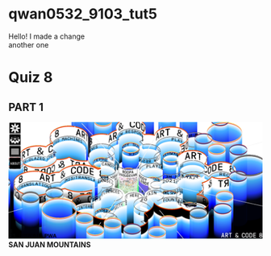 # qwan0532_9103_tut5

Hello! I made a change\
another one

# Quiz 8
## PART 1

![ART & CODE 8](/assets/part%201.1.png "sasaki for example.")
**SAN JUAN MOUNTAINS**